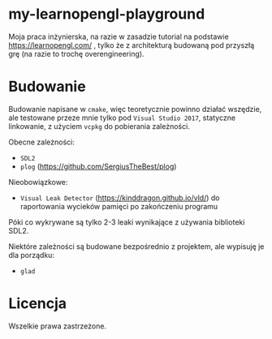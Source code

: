 # my-learnopengl-playground

Moja praca inżynierska, na razie w zasadzie tutorial na podstawie https://learnopengl.com/ ,
tylko że z architekturą budowaną pod przyszłą grę (na razie to trochę overengineering).

# Budowanie

Budowanie napisane w `cmake`, więc teoretycznie powinno działać wszędzie, ale testowane przeze mnie
tylko pod `Visual Studio 2017`, statyczne linkowanie, z użyciem `vcpkg` do pobierania zależności.

Obecne zależności:
* `SDL2`
* `plog` (https://github.com/SergiusTheBest/plog)

Nieobowiązkowe:
* `Visual Leak Detector` (https://kinddragon.github.io/vld/) do raportowania wycieków pamięci po zakończeniu programu

Póki co wykrywane są tylko 2-3 leaki wynikające z używania biblioteki SDL2.

Niektóre zależności są budowane bezpośrednio z projektem, ale wypisuję je dla porządku:
* `glad`

# Licencja

Wszelkie prawa zastrzeżone.
